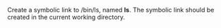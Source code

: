 Create a symbolic link to /bin/ls, named __ls__. The symbolic link should be created in the current working directory.
